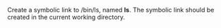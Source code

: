 Create a symbolic link to /bin/ls, named __ls__. The symbolic link should be created in the current working directory.
